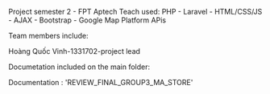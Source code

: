 Project semester 2 - FPT Aptech Teach used: PHP - Laravel - HTML/CSS/JS - AJAX - Bootstrap - Google Map Platform APis

Team members include:

Hoàng Quốc Vinh-1331702-project lead

Documetation included on the main folder:

Documentation : 'REVIEW_FINAL_GROUP3_MA_STORE'
